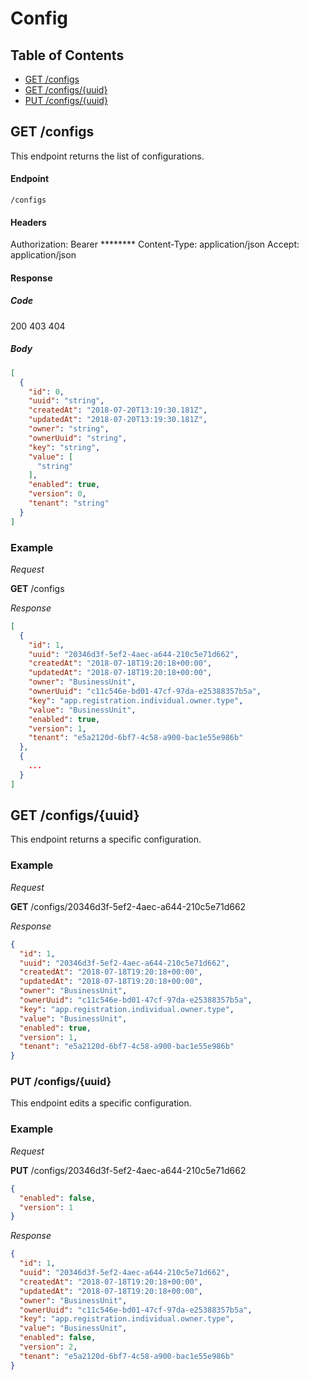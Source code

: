 # Config

## Table of Contents

- [GET /configs](#get-configs)
- [GET /configs/{uuid}](#get-configsuuid)
- [PUT /configs/{uuid}](#put-configsuuid)

## GET /configs

This endpoint returns the list of configurations.

#### Endpoint

`/configs`

#### Headers

Authorization: Bearer ********
Content-Type: application/json
Accept: application/json

#### Response

##### Code

200
403
404

##### Body

```json
[
  {
    "id": 0,
    "uuid": "string",
    "createdAt": "2018-07-20T13:19:30.181Z",
    "updatedAt": "2018-07-20T13:19:30.181Z",
    "owner": "string",
    "ownerUuid": "string",
    "key": "string",
    "value": [
      "string"
    ],
    "enabled": true,
    "version": 0,
    "tenant": "string"
  }
]
```

### Example

*Request*

__GET__ /configs

*Response*

```json
[
  {
    "id": 1,
    "uuid": "20346d3f-5ef2-4aec-a644-210c5e71d662",
    "createdAt": "2018-07-18T19:20:18+00:00",
    "updatedAt": "2018-07-18T19:20:18+00:00",
    "owner": "BusinessUnit",
    "ownerUuid": "c11c546e-bd01-47cf-97da-e25388357b5a",
    "key": "app.registration.individual.owner.type",
    "value": "BusinessUnit",
    "enabled": true,
    "version": 1,
    "tenant": "e5a2120d-6bf7-4c58-a900-bac1e55e986b"
  },
  {
    ...
  }
]
```

## GET /configs/{uuid}

This endpoint returns a specific configuration.

### Example

*Request*

__GET__ /configs/20346d3f-5ef2-4aec-a644-210c5e71d662

*Response*

```json
{
  "id": 1,
  "uuid": "20346d3f-5ef2-4aec-a644-210c5e71d662",
  "createdAt": "2018-07-18T19:20:18+00:00",
  "updatedAt": "2018-07-18T19:20:18+00:00",
  "owner": "BusinessUnit",
  "ownerUuid": "c11c546e-bd01-47cf-97da-e25388357b5a",
  "key": "app.registration.individual.owner.type",
  "value": "BusinessUnit",
  "enabled": true,
  "version": 1,
  "tenant": "e5a2120d-6bf7-4c58-a900-bac1e55e986b"
}
```

### PUT /configs/{uuid}

This endpoint edits a specific configuration.

### Example

*Request*

__PUT__ /configs/20346d3f-5ef2-4aec-a644-210c5e71d662

```json
{
  "enabled": false,
  "version": 1
}
```

*Response*

```json
{
  "id": 1,
  "uuid": "20346d3f-5ef2-4aec-a644-210c5e71d662",
  "createdAt": "2018-07-18T19:20:18+00:00",
  "updatedAt": "2018-07-18T19:20:18+00:00",
  "owner": "BusinessUnit",
  "ownerUuid": "c11c546e-bd01-47cf-97da-e25388357b5a",
  "key": "app.registration.individual.owner.type",
  "value": "BusinessUnit",
  "enabled": false,
  "version": 2,
  "tenant": "e5a2120d-6bf7-4c58-a900-bac1e55e986b"
}
```
